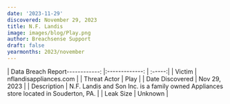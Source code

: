 ```yaml
---
date: '2023-11-29'
discovered: November 29, 2023
title: N.F. Landis
image: images/blog/Play.png
author: Breachsense Support
draft: false
yearmonths: 2023/november
---
```


| Data Breach Report------------:     |:-------------:    | :-----:|
| Victim      | nflandisappliances.com      | 
| Threat Actor      | Play      | 
| Date Discovered      | Nov 29, 2023      | 
| Description      | N.F. Landis and Son Inc. is a family owned Appliances store located in Souderton, PA.      | 
| Leak Size      | Unknown      | 

